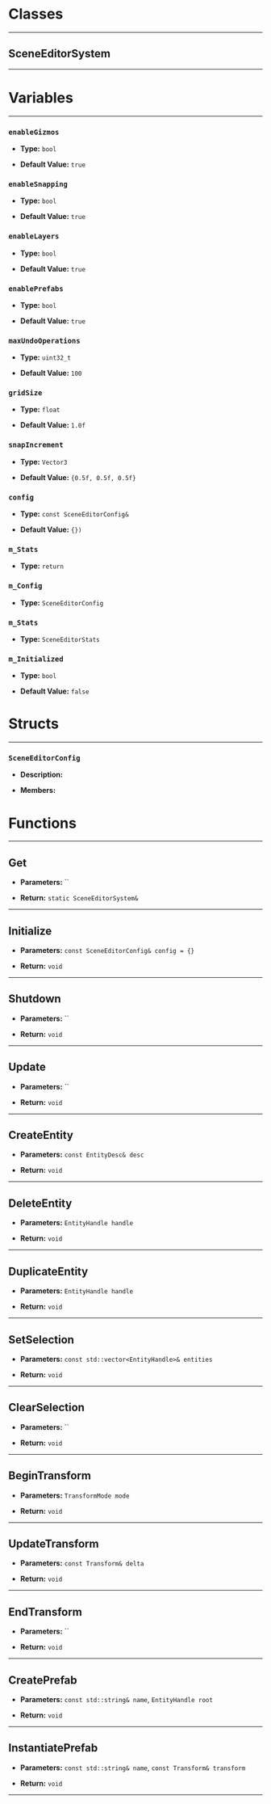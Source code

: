 # Classes
---

## SceneEditorSystem
---




# Variables
---

### `enableGizmos`

- **Type:** `bool`

- **Default Value:** `true`



### `enableSnapping`

- **Type:** `bool`

- **Default Value:** `true`



### `enableLayers`

- **Type:** `bool`

- **Default Value:** `true`



### `enablePrefabs`

- **Type:** `bool`

- **Default Value:** `true`



### `maxUndoOperations`

- **Type:** `uint32_t`

- **Default Value:** `100`



### `gridSize`

- **Type:** `float`

- **Default Value:** `1.0f`



### `snapIncrement`

- **Type:** `Vector3`

- **Default Value:** `{0.5f, 0.5f, 0.5f}`



### `config`

- **Type:** `const SceneEditorConfig&`

- **Default Value:** `{})`



### `m_Stats`

- **Type:** `return`



### `m_Config`

- **Type:** `SceneEditorConfig`



### `m_Stats`

- **Type:** `SceneEditorStats`



### `m_Initialized`

- **Type:** `bool`

- **Default Value:** `false`




# Structs
---

### `SceneEditorConfig`

- **Description:** 

- **Members:**




# Functions
---

## Get



- **Parameters:** ``

- **Return:** `static SceneEditorSystem&`

---

## Initialize



- **Parameters:** `const SceneEditorConfig& config = {}`

- **Return:** `void`

---

## Shutdown



- **Parameters:** ``

- **Return:** `void`

---

## Update



- **Parameters:** ``

- **Return:** `void`

---

## CreateEntity



- **Parameters:** `const EntityDesc& desc`

- **Return:** `void`

---

## DeleteEntity



- **Parameters:** `EntityHandle handle`

- **Return:** `void`

---

## DuplicateEntity



- **Parameters:** `EntityHandle handle`

- **Return:** `void`

---

## SetSelection



- **Parameters:** `const std::vector<EntityHandle>& entities`

- **Return:** `void`

---

## ClearSelection



- **Parameters:** ``

- **Return:** `void`

---

## BeginTransform



- **Parameters:** `TransformMode mode`

- **Return:** `void`

---

## UpdateTransform



- **Parameters:** `const Transform& delta`

- **Return:** `void`

---

## EndTransform



- **Parameters:** ``

- **Return:** `void`

---

## CreatePrefab



- **Parameters:** `const std::string& name`, `EntityHandle root`

- **Return:** `void`

---

## InstantiatePrefab



- **Parameters:** `const std::string& name`, `const Transform& transform`

- **Return:** `void`

---
